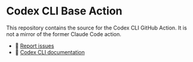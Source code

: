 # Codex CLI Base Action

This repository contains the source for the Codex CLI GitHub Action. It is not a mirror of the former Claude Code action.

- 🐛 [Report issues](https://github.com/openai/codex/issues)
- 📖 [Codex CLI documentation](https://developers.openai.com/codex/cli)

